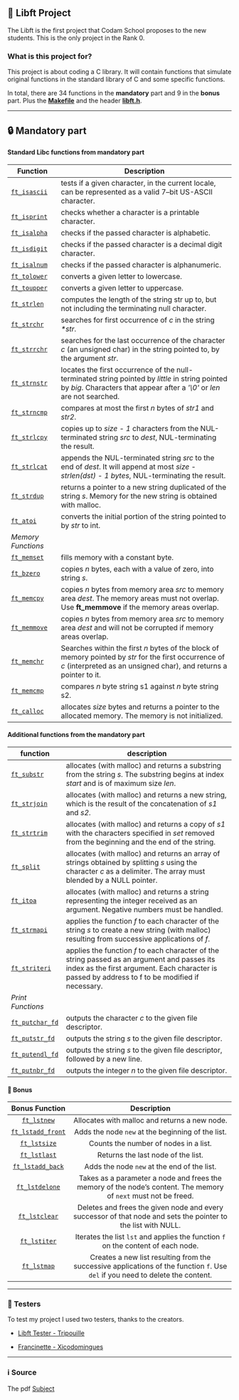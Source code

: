 ## 📁 Libft Project 

The Libft is the first project that Codam School proposes to the new students. This is the only project in the Rank 0.

### What is this project for?
This project is about coding a C library. It will contain functions that simulate original functions in the standard library of C and some specific functions. 

In total, there are 34 functions in the **mandatory** part and 9 in the **bonus** part. Plus the [**Makefile**](https://github.com/dudamakesthings/Libft/blob/main/Makefile) and the header [**libft.h**](https://github.com/dudamakesthings/Libft/blob/main/libft.h).

---
## 🔒 Mandatory part
#### Standard Libc functions from mandatory part


| Function | Description |
|--|--|
|[``ft_isascii``](https://github.com/dudamakesthings/Libft/blob/main/ft_isascii.c)|tests if a given character, in the current locale, can be represented as a valid 7–bit US-ASCII character.|        
|[``ft_isprint``](https://github.com/dudamakesthings/Libft/blob/main/ft_isprint.c)|checks whether a character is a printable character.|          
|[``ft_isalpha``](https://github.com/dudamakesthings/Libft/blob/main/ft_isalpha.c)|checks if the passed character is alphabetic.|
|[``ft_isdigit``](https://github.com/dudamakesthings/Libft/blob/main/ft_isdigit.c)|checks if the passed character is a decimal digit character.|
|[``ft_isalnum``](https://github.com/dudamakesthings/Libft/blob/main/ft_isalnum.c)|checks if the passed character is alphanumeric.|
|[``ft_tolower``](https://github.com/dudamakesthings/Libft/blob/main/ft_tolower.c)|converts a given letter to lowercase.|
|[``ft_toupper``](https://github.com/dudamakesthings/Libft/blob/main/ft_toupper.c)|converts a given letter to uppercase.|
|[``ft_strlen``](https://github.com/dudamakesthings/Libft/blob/main/ft_strlen.c)|computes the length of the string str up to, but not including the terminating null character.|
|[``ft_strchr``](https://github.com/dudamakesthings/Libft/blob/main/ft_strchr.c)|searches for first occurrence of _c_ in the string _*str_.|
|[``ft_strrchr``](https://github.com/dudamakesthings/Libft/blob/main/ft_strrchr.c)|searches for the last occurrence of the character _c_ (an unsigned char) in the string pointed to, by the argument _str_.|
|[``ft_strnstr``](https://github.com/dudamakesthings/Libft/blob/main/ft_strnstr.c)|locates the first occurrence of the null-terminated string pointed by _little_ in string pointed by _big_. Characters that appear after a _'\0'_ or _len_ are not searched.|
|[``ft_strncmp``](https://github.com/dudamakesthings/Libft/blob/main/ft_strncmp.c)|compares at most the first _n_ bytes of _str1_ and _str2_.|
|[``ft_strlcpy``](https://github.com/dudamakesthings/Libft/blob/main/ft_strlcpy.c)|copies up to _size - 1_ characters from the NUL-terminated string _src_ to _dest_, NUL-terminating the result.|
|[``ft_strlcat``](https://github.com/dudamakesthings/Libft/blob/main/ft_strlcat.c)|appends the NUL-terminated string _src_ to the end of _dest_. It will append at most _size - strlen(dst) - 1 bytes_, NUL-terminating the result.|
|[``ft_strdup``](https://github.com/dudamakesthings/Libft/blob/main/ft_strdup.c)|returns a pointer to a new string duplicated of the string _s_. Memory for the new string is obtained with malloc.|
|[``ft_atoi``](https://github.com/dudamakesthings/Libft/blob/main/ft_atoi.c)|converts the initial portion of the string pointed to by _str_ to int.|
|_Memory Functions_ 
|[``ft_memset``](https://github.com/dudamakesthings/Libft/blob/main/ft_memset.c)|fills memory with a constant byte.|
|[``ft_bzero``](https://github.com/dudamakesthings/Libft/blob/main/ft_bzero.c)|copies _n_ bytes, each with a value of zero, into string _s_.|
|[``ft_memcpy``](https://github.com/dudamakesthings/Libft/blob/main/ft_memcpy.c)|copies _n_ bytes from memory area _src_ to memory area _dest_. The memory areas must not overlap. Use **ft_memmove** if the memory areas overlap.|
|[``ft_memmove``](https://github.com/dudamakesthings/Libft/blob/main/ft_memmove.c)|copies _n_ bytes from memory area _src_ to memory area _dest_ and will not be corrupted if memory areas overlap.|
|[``ft_memchr``](https://github.com/dudamakesthings/Libft/blob/main/ft_memchr.c)|Searches within the first _n_ bytes of the block of memory pointed by _str_ for the first occurrence of _c_ (interpreted as an unsigned char), and returns a pointer to it.|
|[``ft_memcmp``](https://github.com/dudamakesthings/Libft/blob/main/ft_memcmp.c)|compares _n_ byte string s1 against _n_ byte string s2.|
|[``ft_calloc``](https://github.com/dudamakesthings/Libft/blob/main/ft_calloc.c)|allocates _size_ bytes and returns a pointer to the allocated memory. The memory is not initialized.|

#### Additional functions from the mandatory part

| function | description |
|--|--|
|[``ft_substr``](https://github.com/dudamakesthings/Libft/blob/main/ft_substr.c)| allocates (with malloc) and returns a substring from the string _s_. The substring begins at index _start_ and is of maximum size _len_.| 
|[``ft_strjoin``](https://github.com/dudamakesthings/Libft/blob/main/ft_strjoin.c)| allocates (with malloc) and returns a new string, which is the result of the concatenation of _s1_ and _s2_.|
|[``ft_strtrim``](https://github.com/dudamakesthings/Libft/blob/main/ft_strtrim.c)| allocates (with malloc) and returns a copy of _s1_ with the characters specified in _set_ removed from the beginning and the end of the string.|
|[``ft_split``](https://github.com/dudamakesthings/Libft/blob/main/ft_split.c)| allocates (with malloc) and returns an array of strings obtained by splitting _s_ using the character _c_ as a delimiter. The array must blended by a NULL pointer.|
|[``ft_itoa``](https://github.com/dudamakesthings/Libft/blob/main/ft_itoa.c)| allocates (with malloc) and returns a string representing the integer received as an argument. Negative numbers must be handled.|
|[``ft_strmapi``](https://github.com/dudamakesthings/Libft/blob/main/ft_strmapi.c)| applies the function _f_ to each character of the string _s_ to create a new string (with malloc) resulting from successive applications of _f_.|
|[``ft_striteri``](https://github.com/dudamakesthings/Libft/blob/main/ft_striteri.c)| applies the function _f_ to each character of the string passed as an argument and passes its index as the first argument. Each character is passed by address to f to be modified if necessary.|
|_Print Functions_
|[``ft_putchar_fd``](https://github.com/dudamakesthings/Libft/blob/main/ft_putchar_fd.c)| outputs the character _c_ to the given file descriptor.|
|[``ft_putstr_fd``](https://github.com/dudamakesthings/Libft/blob/main/ft_putstr_fd.c)| outputs the string _s_ to the given file descriptor.|
|[``ft_putendl_fd``](https://github.com/dudamakesthings/Libft/blob/main/ft_putendl_fd.c)| outputs the string _s_ to the given file descriptor, followed by a new line.|
|[``ft_putnbr_fd``](https://github.com/dudamakesthings/Libft/blob/main/ft_putnbr_fd.c)| outputs the integer _n_ to the given file descriptor.|

#### 🌠 Bonus 
| Bonus Function | Description |
| :------------: | :---------: |
| [``ft_lstnew``](https://github.com/dudamakesthings/Libft/blob/main/ft_lstnew.c) | Allocates with malloc and returns a new node. |
| [``ft_lstadd_front``](https://github.com/dudamakesthings/Libft/blob/main/ft_lstadd_front.c) | Adds the node ``new`` at the beginning of the list. |
| [``ft_lstsize``](https://github.com/dudamakesthings/Libft/blob/main/ft_lstsize.c) | Counts the number of nodes in a list. |
| [``ft_lstlast``](https://github.com/dudamakesthings/Libft/blob/main/ft_lstlast.c) | Returns the last node of the list. |
| [``ft_lstadd_back``](https://github.com/dudamakesthings/Libft/blob/main/ft_lstadd_back.c) | Adds the node ``new`` at the end of the list. |
| [``ft_lstdelone``](https://github.com/dudamakesthings/Libft/blob/main/ft_lstdelone.c) | Takes as a parameter a node and frees the memory of the node’s content. The memory of ``next`` must not be freed. |
| [``ft_lstclear``](https://github.com/dudamakesthings/Libft/blob/main/ft_lstclear.c) | Deletes and frees the given node and every successor of that node and sets the pointer to the list with NULL. |
| [``ft_lstiter``](https://github.com/dudamakesthings/Libft/blob/main/ft_lstiter.c) | Iterates the list ``lst`` and applies the function ``f`` on the content of each node. |
| [``ft_lstmap``](https://github.com/dudamakesthings/Libft/blob/main/ft_lstmap.c) | Creates a new list resulting from the successive applications of the function ``f``. Use ``del`` if you need to delete the content. |


---
### 🧪 Testers
To test my project I used two testers, thanks to the creators.
* [Libft Tester - Tripouille](https://github.com/Tripouille/libftTester)

* [Francinette - Xicodomingues](https://github.com/xicodomingues/francinette)

---

### ℹ️ Source
The pdf [Subject](https://cdn.intra.42.fr/pdf/pdf/95631/en.subject.pdf)
